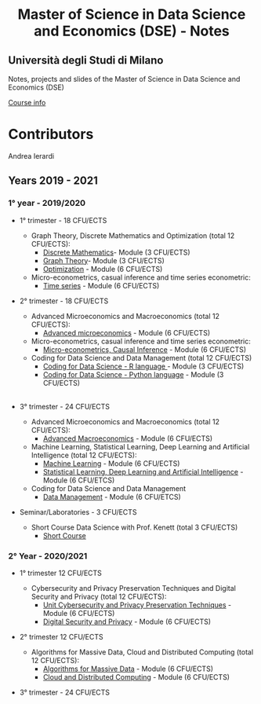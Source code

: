 <h1 align="center"> Master of Science in Data Science and Economics (DSE) - Notes </h1>

## Università degli Studi di Milano 
<p> Notes, projects and slides of the Master of Science in Data Science and Economics (DSE) </p>

[Course info](https://www.unimi.it/en/education/data-science-and-economics-dse)
# Contributors
Andrea Ierardi
 

## Years 2019 - 2021

### 1° year - 2019/2020
- 1° trimester - 18 CFU/ECTS
    - Graph Theory, Discrete Mathematics and Optimization (total 12 CFU/ECTS):
       - [Discrete Mathematics](https://github.com/Andreaierardi/Appunti-Magistrale-DataScience/tree/master/1anno/1trimestre/Graph%20Theory%2C%20Discrete%20Mathematics%20and%20Optimization/Discrete%20Mathematics)- Module (3 CFU/ECTS)
       - [Graph Theory](https://github.com/Andreaierardi/Appunti-Magistrale-DataScience/tree/master/1anno/1trimestre/Graph%20Theory%2C%20Discrete%20Mathematics%20and%20Optimization/Graph%20Theory)- Module (3 CFU/ECTS)
       - [Optimization](https://github.com/Andreaierardi/Appunti-Magistrale-DataScience/tree/master/1anno/1trimestre/Graph%20Theory%2C%20Discrete%20Mathematics%20and%20Optimization/Optimization) - Module (6 CFU/ECTS)
    - Micro-econometrics, casual inference and time series econometric:
       - [Time series](https://github.com/Andreaierardi/Appunti-Magistrale-DataScience/tree/master/1anno/1trimestre/Micro-econometrics%2C%20casual%20inference%20and%20time%20series%20econometrics/Time%20series) - Module (6 CFU/ECTS)
    
- 2° trimester - 18 CFU/ECTS
    - Advanced Microeconomics and Macroeconomics (total 12 CFU/ECTS):
       - [Advanced microeconomics](https://github.com/Andreaierardi/Appunti-Magistrale-DataScience/tree/master/1anno/2trimestre/Advanced%20Microeconomics/Notes) - Module (6 CFU/ECTS)
    - Micro-econometrics, casual inference and time series econometric:
        - [Micro-econometrics, Causal Inference](https://github.com/Andreaierardi/Appunti-Triennale-Informatica/tree/master/1%C2%B0Anno/2%C2%B0semestre/Fisica) - Module (6 CFU/ECTS)
    -  Coding for Data Science and Data Management (total 12 CFU/ECTS)
       - [Coding for Data Science - R language ](https://github.com/Andreaierardi/MilanPollution) - Module (3 CFU/ECTS) 
       - [Coding for Data Science - Python language](https://github.com/Andreaierardi/Master-DataScience-Notes/tree/master/1anno/2trimestre/Coding%20for%20DataScience/Python) - Module (3 CFU/ECTS) 
   <br>
- 3° trimester - 24 CFU/ECTS
  - Advanced Microeconomics and Macroeconomics (total 12 CFU/ECTS):
       - [Advanced Macroeconomics]() - Module (6 CFU/ECTS)
  - Machine Learning, Statistical Learning, Deep Learning and Artificial Intelligence (total 12 CFU/ECTS):
       - [Machine Learning]() - Module (6 CFU/ECTS)
       - [Statistical Learning, Deep Learning and Artificial Intelligence]() - Module (6 CFU/ETCS)
  -  Coding for Data Science and Data Management
       - [Data Management]() - Module (6 CFU/ETCS)

- Seminar/Laboratories - 3 CFU/ECTS
  - Short Course Data Science with Prof. Kenett (total 3 CFU/ECTS)
    - [Short Course](https://github.com/Andreaierardi/Master-DataScience-Notes/tree/master/Seminars/Short%20Course%20Data%20Science%20Prof.%20Kenett) 
### 2° Year - 2020/2021
- 1° trimester 12 CFU/ECTS
    - Cybersecurity and Privacy Preservation Techniques and Digital Security and Privacy (total 12 CFU/ECTS):
       - [Unit Cybersecurity and Privacy Preservation Techniques]() - Module (6 CFU/ECTS)
       - [Digital Security and Privacy]() - Module (6 CFU/ECTS)
          <br>

- 2° trimester 12 CFU/ECTS
     - Algorithms for Massive Data, Cloud and Distributed Computing (total 12 CFU/ECTS):
       - [Algorithms for Massive Data]() - Module (6 CFU/ECTS)
       - [Cloud and Distributed Computing]() - Module (6 CFU/ECTS)
          <br>

- 3° trimester - 24 CFU/ECTS

   <br>
 
